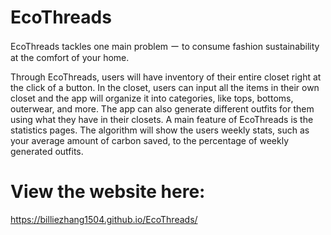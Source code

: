 # EcoThreads

EcoThreads tackles one main problem ー to consume fashion sustainability at the comfort of your home. 

Through EcoThreads, users will have inventory of their entire closet right at the click of a button. 
In the closet, users can input all the items in their own closet and the app will organize it into categories, like tops, bottoms, outerwear, and more. The app can also generate different outfits for them using what they have in their closets. A main feature of EcoThreads is the statistics pages. The algorithm will show the users weekly stats, such as your average amount of carbon saved, to the percentage of weekly generated outfits.

# View the website here:

https://billiezhang1504.github.io/EcoThreads/
